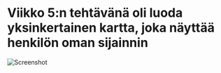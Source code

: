 # Viikko 5:n tehtävänä oli luoda yksinkertainen kartta, joka näyttää henkilön oman sijainnin
![Screenshot](https://github.com/Sakkeyy/IN00CT08-3005-Homework/assets/127964245/ff7f1c86-acc8-401b-acc4-7a37f403d5a9)
